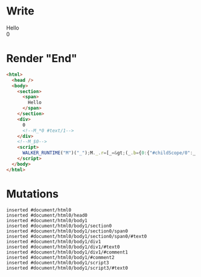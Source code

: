 # Write
  <section><span>Hello</span></section><div>0<!--M_*0 #text/1--></div><!--M_$0--><script>WALKER_RUNTIME("M")("_");M._.r=[_=>(_.b={0:{"#childScope/0":_.a={}},1:_.a}),0]</script>


# Render "End"
```html
<html>
  <head />
  <body>
    <section>
      <span>
        Hello
      </span>
    </section>
    <div>
      0
      <!--M_*0 #text/1-->
    </div>
    <!--M_$0-->
    <script>
      WALKER_RUNTIME("M")("_");M._.r=[_=&gt;(_.b={0:{"#childScope/0":_.a={}},1:_.a}),0]
    </script>
  </body>
</html>
```

# Mutations
```
inserted #document/html0
inserted #document/html0/head0
inserted #document/html0/body1
inserted #document/html0/body1/section0
inserted #document/html0/body1/section0/span0
inserted #document/html0/body1/section0/span0/#text0
inserted #document/html0/body1/div1
inserted #document/html0/body1/div1/#text0
inserted #document/html0/body1/div1/#comment1
inserted #document/html0/body1/#comment2
inserted #document/html0/body1/script3
inserted #document/html0/body1/script3/#text0
```